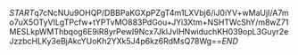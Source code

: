 $START$q7cNcNUu9OHQP/DBBPaKGXpPZgT4m1LXVbj6/iJ0iYV+wMaUjI/A7mo7uX5OTyVILgTPcfw+tYPTvMO883PdGou+JYi3Xtm+NSHTWcShY/m8wZ71MESLkpWMThbqog6E9iR8yrPewI9Ncx7JklJvIHNwiduchKH039opL3Guyr2eJzzbcHLKy3eBjAkcYUoKh2YXk5J4p6kz6RdMsQ78Wg==$END$